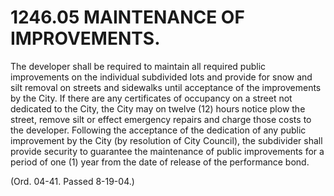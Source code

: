 1246.05 MAINTENANCE OF IMPROVEMENTS.
====================================

The developer shall be required to maintain all required public
improvements on the individual subdivided lots and provide for snow and
silt removal on streets and sidewalks until acceptance of the
improvements by the City. If there are any certificates of occupancy on
a street not dedicated to the City, the City may on twelve (12) hours
notice plow the street, remove silt or effect emergency repairs and
charge those costs to the developer. Following the acceptance of the
dedication of any public improvement by the City (by resolution of City
Council), the subdivider shall provide security to guarantee the
maintenance of public improvements for a period of one (1) year from the
date of release of the performance bond.

(Ord. 04-41. Passed 8-19-04.)
